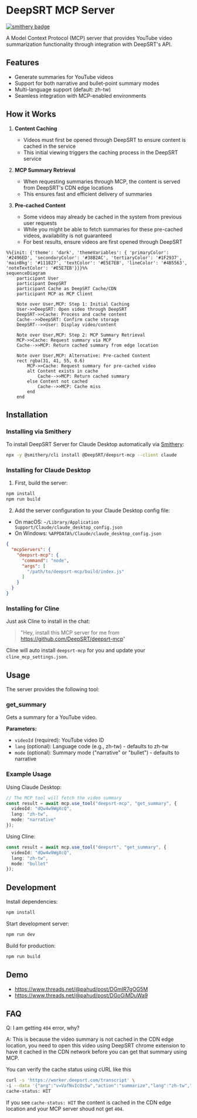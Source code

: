 # DeepSRT MCP Server

[![smithery badge](https://smithery.ai/badge/@DeepSRT/deepsrt-mcp)](https://smithery.ai/server/@DeepSRT/deepsrt-mcp)

A Model Context Protocol (MCP) server that provides YouTube video summarization functionality through integration with DeepSRT's API.

## Features

- Generate summaries for YouTube videos
- Support for both narrative and bullet-point summary modes
- Multi-language support (default: zh-tw)
- Seamless integration with MCP-enabled environments

## How it Works

1. **Content Caching**
   - Videos must first be opened through DeepSRT to ensure content is cached in the service
   - This initial viewing triggers the caching process in the DeepSRT service

2. **MCP Summary Retrieval**
   - When requesting summaries through MCP, the content is served from DeepSRT's CDN edge locations
   - This ensures fast and efficient delivery of summaries

3. **Pre-cached Content**
   - Some videos may already be cached in the system from previous user requests
   - While you might be able to fetch summaries for these pre-cached videos, availability is not guaranteed
   - For best results, ensure videos are first opened through DeepSRT

```mermaid
%%{init: {'theme': 'dark', 'themeVariables': { 'primaryColor': '#2496ED', 'secondaryColor': '#38B2AC', 'tertiaryColor': '#1F2937', 'mainBkg': '#111827', 'textColor': '#E5E7EB', 'lineColor': '#4B5563', 'noteTextColor': '#E5E7EB'}}}%%
sequenceDiagram
    participant User
    participant DeepSRT
    participant Cache as DeepSRT Cache/CDN
    participant MCP as MCP Client

    Note over User,MCP: Step 1: Initial Caching
    User->>DeepSRT: Open video through DeepSRT
    DeepSRT->>Cache: Process and cache content
    Cache-->>DeepSRT: Confirm cache storage
    DeepSRT-->>User: Display video/content

    Note over User,MCP: Step 2: MCP Summary Retrieval
    MCP->>Cache: Request summary via MCP
    Cache-->>MCP: Return cached summary from edge location

    Note over User,MCP: Alternative: Pre-cached Content
    rect rgba(31, 41, 55, 0.6)
        MCP->>Cache: Request summary for pre-cached video
        alt Content exists in cache
            Cache-->>MCP: Return cached summary
        else Content not cached
            Cache-->>MCP: Cache miss
        end
    end
```

## Installation

### Installing via Smithery

To install DeepSRT Server for Claude Desktop automatically via [Smithery](https://smithery.ai/server/@DeepSRT/deepsrt-mcp):

```bash
npx -y @smithery/cli install @DeepSRT/deepsrt-mcp --client claude
```

### Installing for Claude Desktop

1. First, build the server:
```bash
npm install
npm run build
```

2. Add the server configuration to your Claude Desktop config file:

- On macOS: `~/Library/Application Support/Claude/claude_desktop_config.json`
- On Windows: `%APPDATA%/Claude/claude_desktop_config.json`

```json
{
  "mcpServers": {
    "deepsrt-mcp": {
      "command": "node",
      "args": [
        "/path/to/deepsrt-mcp/build/index.js"
      ]
    }
  }
}
```

### Installing for Cline

Just ask Cline to install in the chat:

>"Hey, install this MCP server for me from https://github.com/DeepSRT/deepsrt-mcp"

Cline will auto install `deepsrt-mcp` for you and update your `cline_mcp_settings.json`.

## Usage

The server provides the following tool:

### get_summary

Gets a summary for a YouTube video.

**Parameters:**
- `videoId` (required): YouTube video ID
- `lang` (optional): Language code (e.g., zh-tw) - defaults to zh-tw
- `mode` (optional): Summary mode ("narrative" or "bullet") - defaults to narrative

### Example Usage

Using Claude Desktop:
```typescript
// The MCP tool will fetch the video summary
const result = await mcp.use_tool("deepsrt-mcp", "get_summary", {
  videoId: "dQw4w9WgXcQ",
  lang: "zh-tw",
  mode: "narrative"
});
```

Using Cline:
```typescript
const result = await mcp.use_tool("deepsrt", "get_summary", {
  videoId: "dQw4w9WgXcQ",
  lang: "zh-tw",
  mode: "bullet"
});
```

## Development

Install dependencies:
```bash
npm install
```

Start development server:
```bash
npm run dev
```

Build for production:
```bash
npm run build
```

## Demo

- https://www.threads.net/@pahud/post/DGmIR7gOG5M
- https://www.threads.net/@pahud/post/DGoGiMDuWa9


## FAQ

Q: I am getting `404` error, why?

A: This is because the video summary is not cached in the CDN edge location, you need to open this video using DeepSRT chrome extension to have it cached in the CDN network before you can get that summary using MCP.

You can verify the cache status using cURL like this

```sh
curl -s 'https://worker.deepsrt.com/transcript' \
-i --data '{"arg":"v=VafNvIcOs5w","action":"summarize","lang":"zh-tw","mode":"narrative"}' | grep -i "^cache-status"
cache-status: HIT
```

If you see `cache-status: HIT` the content is cached in the CDN edge location and your MCP server shoud not get `404`.
